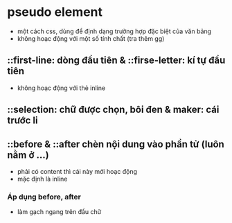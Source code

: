 # pseudo element
- một cách css, dùng để định dạng trường hợp đặc biệt của văn bảng
- không hoạc động với một số tính chất (tra thêm gg)
## ::first-line: dòng đầu tiên & ::firse-letter: kí tự đầu tiên
- không hoạc động với thẻ inline
## ::selection: chữ được chọn, bôi đen & maker: cái trước li
## ::before  & ::after chèn nội dung vào phần tử (luôn nằm ở ...)
- phải có content thì cái này mới hoạc động
- mặc định là inline
### Áp dụng before, after
- làm gạch ngang trên đầu chữ